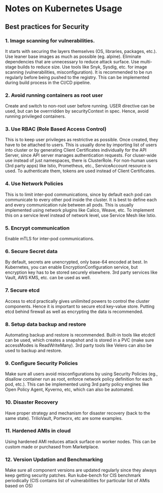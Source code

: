 # Notes on Kubernetes Usage

## Best practices for Security

### 1. Image scanning for vulnerabilities.
It starts with securing the layers themselves (OS, libraries, packages, etc.). Use leaner base images as much as possible (eg. alpine).
Eliminate dependencies that are unnecessary to reduce attack surface. Use multi-stage builds to reduce size. Use tools like Snyk, Sysdig, etc. for image scanning (vulnerabilities, misconfiguration).
It is recommended to be run regularly before being pushed to the registry.
This can be implemented during build process in the CI/CD pipeline.

### 2. Avoid running containers as root user
Create and switch to non-root user before running. USER directive can be used, but can be overrridden by securityContext in spec. Hence, avoid running privileged containers.

### 3. Use RBAC (Role Based Access Control)
This is to keep user privileges as restrictive as possible. Once created, they have to be attached to users.
This is usually done by importing list of users into cluster or by generating Client Certificates individually for the API Server, since API server manages authentication requests.
For cluser-wide use instead of just namespaces, there is ClusterRole. For non-human users (3rd party apps) like Istio, Prometheus, etc., ServiceAccount resource is used.
To authenticate them, tokens are used instead of Client Certificates.

### 4. Use Network Policies
This is to limit inter-pod communications, since by default each pod can communicate to every other pod inside the cluster.
It is best to define each and every communication rule between all pods.
This is usually implemented using network plugins like Calico, Weave, etc. To implement this on a service level instead of network level, use Service Mesh like Istio.

### 5. Encrypt communication
Enable mTLS for inter-pod communications.

### 6. Secure Secret data
By default, secrets are unencrypted, only base-64 encoded at best.
In Kubernetes, you can enable EncryptionConfiguration service, but encryption key has to be stored securely elsewhere.
3rd party services like Vault, AWS KMS, etc. can be used as well.

### 7. Secure etcd
Access to etcd practically gives unilimited powers to control the cluster components. Hence it is important to secure etcd key-value store.
Putting etcd behind firewall as well as encrypting the data is recommended.

### 8. Setup data backup and restore
Automating backup and restore is recommended. Built-in tools like etcdctl can be used, which creates a snapshot and is stored in a PVC (make sure accessModes is ReadWriteMany).
3rd party tools like Velero can also be used to backup and restore.

### 9. Configure Security Policies
Make sure all users avoid misconfigurations by using Security Policies (eg., disallow container run as root, enforce network policy definition for each pod, etc.).
This can be implemented using 3rd party policy engines like Open Policy Agent, Kyverno, etc, which can also be automated.

### 10. Disaster Recovery
Have proper strategy and mechanism for disaster recovery (back to the same state). TrilioVault, Portworx, etc are some examples.

### 11. Hardened AMIs in cloud
Using hardened AMI reduces attack surface on worker nodes. This can be custom made or purchased from Marketplace.

### 12. Version Updation and Benchmarking
Make sure all component versions are updated regularly since they always keep getting security patches. Run kube-bench for CIS benchmark periodically (CIS contains list of vulnerabilities for particular list of AMIs based on OS)

